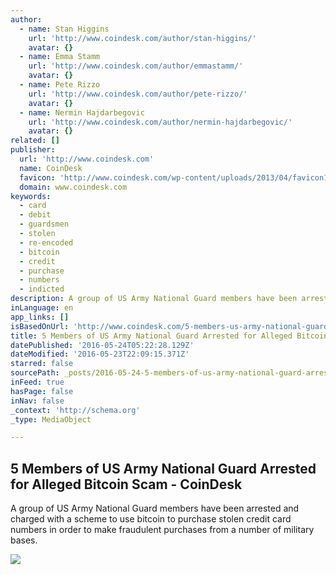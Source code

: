 ```yaml
---
author:
  - name: Stan Higgins
    url: 'http://www.coindesk.com/author/stan-higgins/'
    avatar: {}
  - name: Emma Stamm
    url: 'http://www.coindesk.com/author/emmastamm/'
    avatar: {}
  - name: Pete Rizzo
    url: 'http://www.coindesk.com/author/pete-rizzo/'
    avatar: {}
  - name: Nermin Hajdarbegovic
    url: 'http://www.coindesk.com/author/nermin-hajdarbegovic/'
    avatar: {}
related: []
publisher:
  url: 'http://www.coindesk.com'
  name: CoinDesk
  favicon: 'http://www.coindesk.com/wp-content/uploads/2013/04/favicon1.ico?ffe887'
  domain: www.coindesk.com
keywords:
  - card
  - debit
  - guardsmen
  - stolen
  - re-encoded
  - bitcoin
  - credit
  - purchase
  - numbers
  - indicted
description: A group of US Army National Guard members have been arrested and charged with a scheme to use bitcoin to purchase stolen credit card numbers in order to make fraudulent purchases from a number of military bases.
inLanguage: en
app_links: []
isBasedOnUrl: 'http://www.coindesk.com/5-members-us-army-national-guard-arrested-alleged-bitcoin-scam/'
title: 5 Members of US Army National Guard Arrested for Alleged Bitcoin Scam - CoinDesk
datePublished: '2016-05-24T05:22:28.129Z'
dateModified: '2016-05-23T22:09:15.371Z'
starred: false
sourcePath: _posts/2016-05-24-5-members-of-us-army-national-guard-arrested-for-alleged-bit.md
inFeed: true
hasPage: false
inNav: false
_context: 'http://schema.org'
_type: MediaObject

---
```

<article style=""><h1>5 Members of US Army National Guard Arrested for Alleged Bitcoin Scam - CoinDesk</h1><p>A group of US Army National Guard members have been arrested and charged with a scheme to use bitcoin to purchase stolen credit card numbers in order to make fraudulent purchases from a number of military bases.</p><img src="http://media.coindesk.com/2016/02/shutterstock_284771630.jpg" /></article>